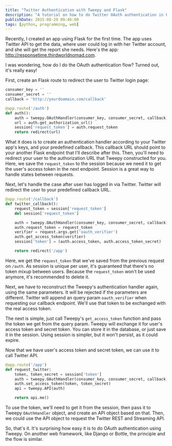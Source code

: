 ```yaml
---
title: "Twitter Authentication with Tweepy and Flask"
description: "A tutorial on how to do Twitter OAuth authentication in Flask web application."
publishDate: 2015-08-29 09:46:00
tags: [python, programming, web]
---
```


Recently, I created an app using Flask for the first time. The app uses Twitter API to get the data, where user could log in with her Twitter account, and she will get the report she needs. Here's the app: <http://responsetime.thirdworldnomad.com>.

I was wondering, how do I do the OAuth authentication flow? Turned out, it's really easy!

First, create an Flask route to redirect the user to Twitter login page:

```python
consumer_key = ''
consumer_secret = ''
callback = 'http://yourdoamain.com/callback'

@app.route('/auth')
def auth():
    auth = tweepy.OAuthHandler(consumer_key, consumer_secret, callback)
    url = auth.get_authorization_url()
    session['request_token'] = auth.request_token
    return redirect(url)
```

What it does is to create an authentication handler according to your Twitter app's keys, and your predefined callback. This callback URL should point to your another Flask endpoint that I'll describe after this. Then, you'll need to redirect your user to the authorization URL that Tweepy constructed for you. Here, we save the `request_token` to the session because we need it to get the user's access token in the next endpoint. Session is a great way to handle states between requests.

Next, let's handle the case after user has logged in via Twitter. Twitter will redirect the user to your predefined callback URL.

```python
@app.route('/callback')
def twitter_callback():
    request_token = session['request_token']
    del session['request_token']

    auth = tweepy.OAuthHandler(consumer_key, consumer_secret, callback)
    auth.request_token = request_token
    verifier = request.args.get('oauth_verifier')
    auth.get_access_token(verifier)
    session['token'] = (auth.access_token, auth.access_token_secret)

    return redirect('/app')
```

Here, we get the `request_token` that we've saved from the previous request on `/auth`. As session is unique per user, it's guaranteed that there's no token mixup between users. Because the `request_token` won't be used anymore, it's recommended to delete it.

Next, we have to reconstruct the Tweepy's authentication handler again, using the same parameters. It will be rejected if the parameters are different. Twitter will append an query param `oauth_verifier` when requesting our callback endpoint. We'll use that token to be exchanged with the real access token.

The next is simple, just call Tweepy's `get_access_token` function and pass the token we get from the query param. Tweepy will exchange it for user's access token and secret token. You can store it in the database, or just save it in the session. Using session is simpler, but it won't persist, as it could expire.

Now that we have user's access token and secret token, we can use it to call Twitter API.

```python
@app.route('/app')
def request_twitter:
    token, token_secret = session['token']
    auth = tweepy.OAuthHandler(consumer_key, consumer_secret, callback)
    auth.set_access_token(token, token_secret)
    api = tweepy.API(auth)

    return api.me()
```

To use the token, we'll need to get it from the session, then pass it to Tweepy `OAuthHandler` object, and create an API object based on that. Then, we could use the API object to request the Twitter REST and Streaming API.

So, that's it. It's surprising how easy it is to do OAuth authentication using Tweepy. On another web framework, like Django or Bottle, the principle and the flow is similar.
